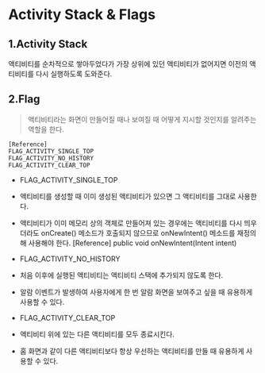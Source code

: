 # Activity Stack & Flags
## 1.Activity Stack
액티비티를 순차적으로 쌓아두었다가 가장 상위에 있던 액티비티가 없어지면 이전의 액티비티를 다시 실행하도록 도와준다.

## 2.Flag
> 액티비티라는 화면이 만들어질 때나 보여질 때 어떻게 지시할 것인지를 알려주는 역할을 한다.

    [Reference]
    FLAG_ACTIVITY_SINGLE_TOP
    FLAG_ACTIVITY_NO_HISTORY
    FLAG_ACTIVITY_CLEAR_TOP

- FLAG_ACTIVITY_SINGLE_TOP
 - 액티비티를 생성할 때 이미 생성된 액티비티가 있으면 그 액티비티를 그대로 사용한다.
 - 액티비티가 이미 메모리 상의 객체로 만들어져 있는 경우에는 액티비티를 다시 띄우더라도 onCreate() 메소드가 호출되지 않으므로 onNewIntent() 메소드를 재정의해 사용해야 한다.
    [Reference]
    public void onNewIntent(Intent intent)

- FLAG_ACTIVITY_NO_HISTORY
 - 처음 이후에 실행된 액티비티는 액티비티 스택에 추가되지 않도록 한다.
 - 알람 이벤트가 발생하여 사용자에게 한 번 알람 화면을 보여주고 싶을 때 유용하게 사용할 수 있다.

- FLAG_ACTIVITY_CLEAR_TOP
 - 액티비티 위에 있는 다른 액티비티를 모두 종료시킨다.
 - 홈 화면과 같이 다른 액티비티보다 항상 우선하는 액티비티를 만들 때 유용하게 사용할 수 있다.

